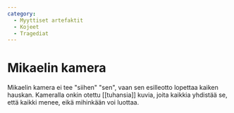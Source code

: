 ```yaml
---
category:
  - Myyttiset artefaktit
  - Kojeet
  - Tragediat
---
```


# Mikaelin kamera

Mikaelin kamera ei tee "siihen" "sen", vaan sen esilleotto lopettaa kaiken hauskan. Kameralla onkin otettu [[tuhansia]] kuvia, joita kaikkia yhdistää se, että kaikki menee, eikä mihinkään voi luottaa.